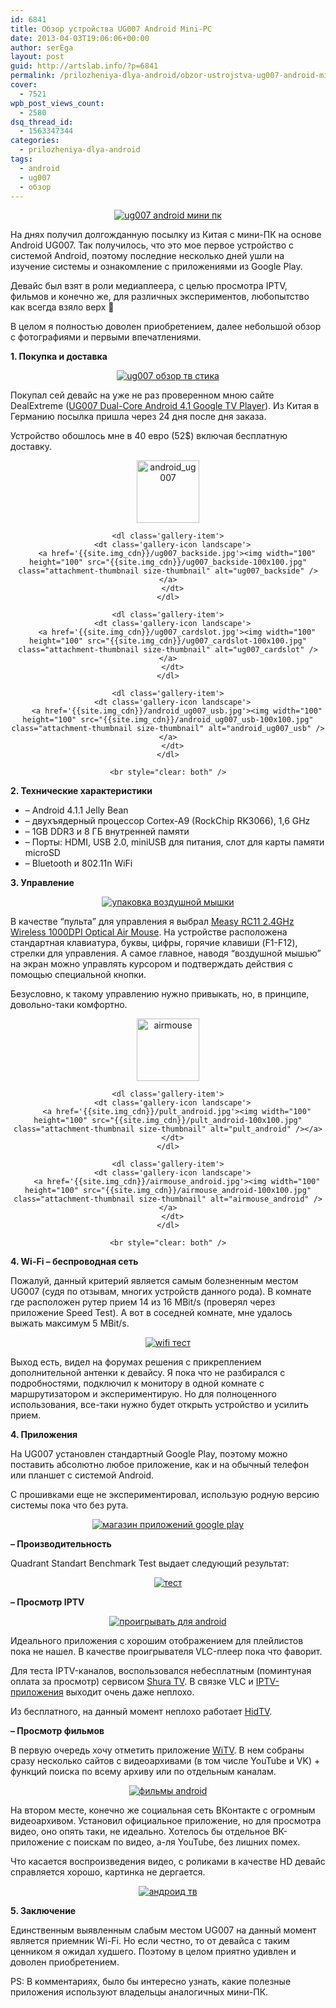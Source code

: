 ```yaml
---
id: 6841
title: Обзор устройства UG007 Android Mini-PC
date: 2013-04-03T19:06:06+00:00
author: serEga
layout: post
guid: http://artslab.info/?p=6841
permalink: /prilozheniya-dlya-android/obzor-ustrojstva-ug007-android-mini-pc/
cover:
  - 7521
wpb_post_views_count:
  - 2580
dsq_thread_id:
  - 1563347344
categories:
  - prilozheniya-dlya-android
tags:
  - android
  - ug007
  - обзор
---
```

<center>
  <a href="{{site.img_cdn}}/android_minipc.jpg"><img src="{{site.img_cdn}}/android_minipc-300x200.jpg" alt="ug007 android мини пк" class="aligncenter size-medium wp-image-6848" srcset="{{site.img_cdn}}/android_minipc-300x200.jpg 300w, {{site.img_cdn}}/android_minipc.jpg 1000w" sizes="(max-width: 300px) 100vw, 300px" /></a>
</center>

На днях получил долгожданную посылку из Китая с мини-ПК на основе Android UG007. Так получилось, что это мое первое устройство с системой Android, поэтому последние несколько дней ушли на изучение системы и ознакомление с приложениями из Google Play.

Девайс был взят в роли медиаплеера, с целью просмотра IPTV, фильмов и конечно же, для различных экспериментов, любопытство как всегда взяло верх 🙂

В целом я полностью доволен приобретением, далее небольшой обзор с фотографиями и первыми впечатлениями.

<!--more-->



**1. Покупка и доставка**



<center>
  <a href="{{site.img_cdn}}/ug007_unboxing-e1377199646226.jpg"><img src="{{site.img_cdn}}/ug007_unboxing-e1377199646226-224x300.jpg" alt="ug007 обзор тв стика" class="aligncenter size-medium wp-image-7516" srcset="{{site.img_cdn}}/ug007_unboxing-e1377199646226-224x300.jpg 224w, {{site.img_cdn}}/ug007_unboxing-e1377199646226-764x1024.jpg 764w" sizes="(max-width: 224px) 100vw, 224px" /></a>
</center>

Покупал сей девайс на уже не раз проверенном мною сайте DealExtreme ([UG007 Dual-Core Android 4.1 Google TV Player](http://dx.com/p/ug007-dual-core-android-4-1-google-tv-player-w-wi-fi-1gb-ram-8gb-rom-black-eu-plug-165403)). Из Китая в Германию посылка пришла через 24 дня после дня заказа.

Устройство обошлось мне в 40 евро (52$) включая бесплатную доставку.

<center>
  <div id='gallery-13' class='gallery galleryid-6841 gallery-columns-4 gallery-size-thumbnail'>
    <dl class='gallery-item'>
      <dt class='gallery-icon landscape'>
        <a href='{{site.img_cdn}}/android_ug007.jpg'><img width="100" height="100" src="{{site.img_cdn}}/android_ug007-100x100.jpg" class="attachment-thumbnail size-thumbnail" alt="android_ug007" /></a>
      </dt>
    </dl>

    <dl class='gallery-item'>
      <dt class='gallery-icon landscape'>
        <a href='{{site.img_cdn}}/ug007_backside.jpg'><img width="100" height="100" src="{{site.img_cdn}}/ug007_backside-100x100.jpg" class="attachment-thumbnail size-thumbnail" alt="ug007_backside" /></a>
      </dt>
    </dl>

    <dl class='gallery-item'>
      <dt class='gallery-icon landscape'>
        <a href='{{site.img_cdn}}/ug007_cardslot.jpg'><img width="100" height="100" src="{{site.img_cdn}}/ug007_cardslot-100x100.jpg" class="attachment-thumbnail size-thumbnail" alt="ug007_cardslot" /></a>
      </dt>
    </dl>

    <dl class='gallery-item'>
      <dt class='gallery-icon landscape'>
        <a href='{{site.img_cdn}}/android_ug007_usb.jpg'><img width="100" height="100" src="{{site.img_cdn}}/android_ug007_usb-100x100.jpg" class="attachment-thumbnail size-thumbnail" alt="android_ug007_usb" /></a>
      </dt>
    </dl>

    <br style="clear: both" />
  </div>
</center>



**2. Технические характеристики**

  * &#8211; Android 4.1.1 Jelly Bean
  * &#8211; двухъядерный процессор Cortex-A9 (RockChip RK3066), 1,6 GHz
  * &#8211; 1GB DDR3 и 8 ГБ внутренней памяти
  * &#8211; Порты: HDMI, USB 2.0, miniUSB для питания, слот для карты памяти microSD
  * &#8211; Bluetooth и 802.11n WiFi

**3. Управление**



<center>
  <a href="{{site.img_cdn}}/measy_airmouse-e1377199690521.jpg"><img src="{{site.img_cdn}}/measy_airmouse-e1377199690521-224x300.jpg" alt="упаковка воздушной мышки" class="aligncenter size-medium wp-image-7515" srcset="{{site.img_cdn}}/measy_airmouse-e1377199690521-224x300.jpg 224w, {{site.img_cdn}}/measy_airmouse-e1377199690521-764x1024.jpg 764w" sizes="(max-width: 224px) 100vw, 224px" /></a>
</center>

В качестве &#8220;пульта&#8221; для управления я выбрал [Measy RC11 2.4GHz Wireless 1000DPI Optical Air Mouse](http://dx.com/p/measy-rc11-2-4ghz-wireless-1000dpi-optical-air-mouse-keyboard-with-smart-android-os-3-x-aaa-144871). На устройстве расположена стандартная клавиатура, буквы, цифры, горячие клавиши (F1-F12), стрелки для управления. А самое главное, наводя &#8220;воздушной мышью&#8221; на экран можно управлять курсором и подтверждать действия с помощью специальной кнопки.

Безусловно, к такому управлению нужно привыкать, но, в принципе, довольно-таки комфортно.

<center>
  <div id='gallery-14' class='gallery galleryid-6841 gallery-columns-3 gallery-size-thumbnail'>
    <dl class='gallery-item'>
      <dt class='gallery-icon landscape'>
        <a href='{{site.img_cdn}}/airmouse.jpg'><img width="100" height="100" src="{{site.img_cdn}}/airmouse-100x100.jpg" class="attachment-thumbnail size-thumbnail" alt="airmouse" /></a>
      </dt>
    </dl>

    <dl class='gallery-item'>
      <dt class='gallery-icon landscape'>
        <a href='{{site.img_cdn}}/pult_android.jpg'><img width="100" height="100" src="{{site.img_cdn}}/pult_android-100x100.jpg" class="attachment-thumbnail size-thumbnail" alt="pult_android" /></a>
      </dt>
    </dl>

    <dl class='gallery-item'>
      <dt class='gallery-icon landscape'>
        <a href='{{site.img_cdn}}/airmouse_android.jpg'><img width="100" height="100" src="{{site.img_cdn}}/airmouse_android-100x100.jpg" class="attachment-thumbnail size-thumbnail" alt="airmouse_android" /></a>
      </dt>
    </dl>

    <br style="clear: both" />
  </div>
</center>



**4. Wi-Fi &#8211; беспроводная сеть**

Пожалуй, данный критерий является самым болезненным местом UG007 (судя по отзывам, многих устройств данного рода). В комнате где расположен рутер прием 14 из 16 MBit/s (проверял через приложение Speed Test). А вот в соседней комнате, мне удалось выжать максимум 5 MBit/s.

<center>
  <a href="{{site.img_cdn}}/wifi_ug007_test.jpg"><img src="{{site.img_cdn}}/wifi_ug007_test-300x200.jpg" alt="wifi тест" class="aligncenter size-medium wp-image-6853" srcset="{{site.img_cdn}}/wifi_ug007_test-300x200.jpg 300w, {{site.img_cdn}}/wifi_ug007_test.jpg 1000w" sizes="(max-width: 300px) 100vw, 300px" /></a>
</center>

Выход есть, видел на форумах решения с прикреплением дополнительной антенки к девайсу. Я пока что не разбирался с подробностями, подключил к монитору в одной комнате с маршрутизатором и экспериментирую. Но для полноценного использования, все-таки нужно будет открыть устройство и усилить прием.

**4. Приложения**

На UG007 установлен стандартный Google Play, поэтому можно поставить абсолютно любое приложение, как и на обычный телефон или планшет с системой Android.

С прошивками еще не экспериментировал, использую родную версию системы пока что без рута.

<center>
  <a href="{{site.img_cdn}}/ug007_iptv.jpg"><img src="{{site.img_cdn}}/ug007_iptv-300x200.jpg" alt="магазин приложений google play" class="aligncenter size-medium wp-image-6851" srcset="{{site.img_cdn}}/ug007_iptv-300x200.jpg 300w, {{site.img_cdn}}/ug007_iptv.jpg 1000w" sizes="(max-width: 300px) 100vw, 300px" /></a>
</center>



**&#8211; Производительность**

Quadrant Standart Benchmark Test выдает следующий результат:

<center>
  <a href="{{site.img_cdn}}/ug007_benchmark_test.jpg"><img src="{{site.img_cdn}}/ug007_benchmark_test-300x200.jpg" alt="тест " class="aligncenter size-medium wp-image-6854" srcset="{{site.img_cdn}}/ug007_benchmark_test-300x200.jpg 300w, {{site.img_cdn}}/ug007_benchmark_test-1024x682.jpg 1024w, {{site.img_cdn}}/ug007_benchmark_test.jpg 1500w" sizes="(max-width: 300px) 100vw, 300px" /></a>
</center>

**&#8211; Просмотр IPTV**



<center>
  <a href="{{site.img_cdn}}/vlc_pleer_android.jpg"><img src="{{site.img_cdn}}/vlc_pleer_android-300x155.jpg" alt="проигрывать для android" class="aligncenter size-medium wp-image-6860" srcset="{{site.img_cdn}}/vlc_pleer_android-300x155.jpg 300w, {{site.img_cdn}}/vlc_pleer_android.jpg 483w" sizes="(max-width: 300px) 100vw, 300px" /></a>
</center>

Идеального приложения с хорошим отображением для плейлистов пока не нашел. В качестве проигрывателя VLC-плеер пока что фаворит.

Для теста IPTV-каналов, воспользовался небесплатным (поминтуная оплата за просмотр) сервисом [Shura TV](https://shura.tv/b/). В связке VLC и [IPTV-приложения](https://play.google.com/store/apps/details?id=ru.iptvremote.android.iptv&hl=en) выходит очень даже неплохо.

Из бесплатного, на данный момент неплохо работает [HidTV](http://hidtv.tv/).

**&#8211; Просмотр фильмов**

В первую очередь хочу отметить приложение [WiTV](https://play.google.com/store/apps/details?id=ru.wellink.nettv&hl=en). В нем собраны сразу несколько сайтов с видеоархивами (в том числе YouTube и VK) + функций поиска по всему архиву или по отдельным каналам.

<center>
  <a href="{{site.img_cdn}}/witv_filmi.jpg"><img src="{{site.img_cdn}}/witv_filmi-300x140.jpg" alt="фильмы android" class="aligncenter size-medium wp-image-6861" srcset="{{site.img_cdn}}/witv_filmi-300x140.jpg 300w, {{site.img_cdn}}/witv_filmi.jpg 673w" sizes="(max-width: 300px) 100vw, 300px" /></a>
</center>

На втором месте, конечно же социальная сеть ВКонтакте с огромным видеоархивом. Установил официальное приложение, но для просмотра видео, оно опять таки, не идеально. Хотелось бы отдельное ВК-приложение c поискам по видео, а-ля YouTube, без лишних помех.

Что касается воспроизведения видео, с роликами в качестве HD девайс справляется хорошо, картинка не дергается.

<center>
  <a href="{{site.img_cdn}}/android_tv_stick.jpg"><img src="{{site.img_cdn}}/android_tv_stick-267x300.jpg" alt="андроид тв" class="aligncenter size-medium wp-image-6843" srcset="{{site.img_cdn}}/android_tv_stick-267x300.jpg 267w, {{site.img_cdn}}/android_tv_stick-911x1024.jpg 911w, {{site.img_cdn}}/android_tv_stick.jpg 1000w" sizes="(max-width: 267px) 100vw, 267px" /></a>
</center>



**5. Заключение**

Единственным выявленным слабым местом UG007 на данный момент является приемник Wi-Fi. Но если честно, то от девайса с таким ценником я ожидал худшего. Поэтому в целом приятно удивлен и доволен приобретением.

PS: В комментариях, было бы интересно узнать, какие полезные приложения используют владельцы аналогичных мини-ПК.